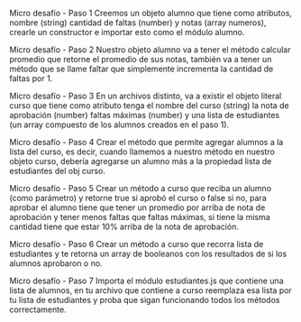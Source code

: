 Micro desafío - Paso 1
Creemos un objeto alumno que tiene como atributos, nombre (string) cantidad de
faltas (number) y notas (array numeros), crearle un constructor e importar esto como el
módulo alumno.

Micro desafío - Paso 2
Nuestro objeto alumno va a tener el método calcular promedio que retorne el
promedio de sus notas, también va a tener un método que se llame faltar que simplemente
incrementa la cantidad de faltas por 1.

Micro desafío - Paso 3
En un archivos distinto, va a existir el objeto literal curso que tiene como atributo
tenga el nombre del curso (string) la nota de aprobación (number) faltas máximas (number) y
una lista de estudiantes (un array compuesto de los alumnos creados en el paso 1).


Micro desafío - Paso 4
Crear el método que permite agregar alumnos a la lista del curso, es decir, cuando
llamemos a nuestro método en nuestro objeto curso, debería agregarse un alumno más a la
propiedad lista de estudiantes del obj curso.


Micro desafío - Paso 5
Crear un método a curso que reciba un alumno (como parámetro) y retorne true si
aprobó el curso o false si no, para aprobar el alumno tiene que tener un promedio por arriba
de nota de aprobación y tener menos faltas que faltas máximas, si tiene la misma cantidad
tiene que estar 10% arriba de la nota de aprobación.


Micro desafío - Paso 6
Crear un método a curso que recorra lista de estudiantes y te retorna un array de
booleanos con los resultados de si los alumnos aprobaron o no.


Micro desafío - Paso 7
Importa el módulo estudiantes.js que contiene una lista de alumnos, en tu archivo
que contiene a curso reemplaza esa lista por tu lista de estudiantes y proba que sigan
funcionando todos los métodos correctamente.
